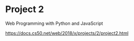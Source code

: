 # Project 2

Web Programming with Python and JavaScript


https://docs.cs50.net/web/2018/x/projects/2/project2.html
